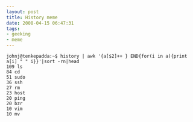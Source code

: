 ```yaml
---
layout: post
title: History meme
date: 2008-04-15 06:47:31
tags: 
- geeking
- meme
---
```


	johnj@tenkepadda:~$ history | awk '{a[$2]++ } END{for(i in a){print a[i] " " i}}'|sort -rn|head
	109 ls
	84 cd
	51 sudo
	36 ssh
	27 rm
	23 host
	20 ping
	20 bzr
	10 vim
	10 mv